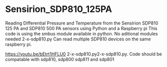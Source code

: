 # Sensirion_SDP810_125PA
Reading Differential Pressure and Temperature from the Sensirion SDP810 125 PA and SDP810 500 PA sensors using Python and a Raspberry pi
This code is using the smbus module available in python. No aditional modules needed
2-x-sdp810.py Can read multiple SDP810 devices on the same raspberry pi.

https://youtu.be/bEtrt1HFLU0
2-x-sdp810.py2-x-sdp810.py.
Code should be compatable with sdp810, sdp800 sdp811 and sdp801
